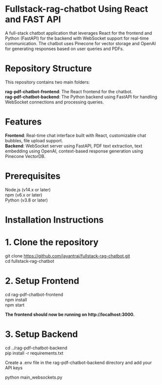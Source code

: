 # Fullstack-rag-chatbot Using React and FAST API

A full-stack chatbot application that leverages React for the frontend and Python (FastAPI) for the backend with WebSocket support for real-time communication. The chatbot uses Pinecone for vector storage and OpenAI for generating responses based on user queries and PDFs.

# Repository Structure

This repository contains two main folders:

**rag-pdf-chatbot-frontend**: The React frontend for the chatbot.<br>
**rag-pdf-chatbot-backend**: The Python backend using FastAPI for handling WebSocket connections and processing queries.

# Features
**Frontend**: Real-time chat interface built with React, customizable chat bubbles, file upload support. <br>
**Backend**: WebSocket server using FastAPI, PDF text extraction, text embedding using OpenAI, context-based response generation using Pinecone VectorDB.

# Prerequisites

Node.js (v14.x or later) <br>
npm (v6.x or later) <br>
Python (v3.8 or later) <br>

# Installation Instructions

# 1. Clone the repository
git clone https://github.com/jayantraj/fullstack-rag-chatbot.git <br>
cd fullstack-rag-chatbot <br>

# 2. Setup Frontend
cd rag-pdf-chatbot-frontend <br>
npm install <br>
npm start <br>

**The frontend should now be running on http://localhost:3000.** <br>

# 3. Setup Backend
cd ../rag-pdf-chatbot-backend <br>
pip install -r requirements.txt <br>

Create a .env file in the rag-pdf-chatbot-backend directory and add your API keys <br>

python main_websockets.py <br>



